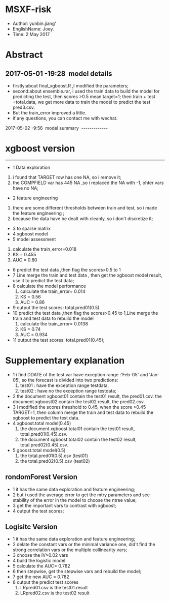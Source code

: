 # MSXF-risk 
* Author: yunbin.jiang'
* EnglishName: Joey.
* Time: 2 May 2017
# Abstract  

  2017-05-01 -19:28
  model details
  --------------
*  firstly:about final_xgboost.R ,I modified the parameters;<br>
*  second:about ensemble.rar, i used the train data to build the model for predicting the test, then scores >0.5 mean target=1;
 then train + test =total.data, we get more data to train the model to predict the test pred3.csv.<br>
*  But the train_error improved a little.<br>
*  if any questions, you can contact me with wechat.<br>

  2017-05-02 -9:56
  model summary
  -------------
 # xgboost version
 -----------------
 * 1 Data exploration
 1) i found that TARGET row has one NA, so i remove it;
 2) the COMPFIELD var has 445 NA ,so i replaced the NA with -1, ohter vars have no NA;
 * 2 feature engineering
 1) there are some different thresholds between train and test, so i made the feature engineering ;
 2) because the data have be dealt with cleanly, so i don't discretize it;
 
 * 3 to sparse matrix
 * 4 xgboost model
 * 5 model assessment 
 1) calculate the train_error=0.018
 2) KS = 0.455
 3) AUC = 0.80
 * 6 predict the test data ,then flag the scores>0.5 to 1
 * 7 Line merge the train and test data , then get the xgboost model result, use it to predict the test data;
 * 8 calculate the model performance 
   1) calculate the train_error= 0.014
   2) KS = 0.56
   3) AUC = 0.86
 * 9 output the test scores: total.pred01(0.5)
 * 10 predict the test data ,then flag the scores>0.45 to 1,Line merge the train and test data to rebuild the model
   1) calculate the train_error= 0.0138
   2) KS = 0.74
   3) AUC = 0.934
 * 11 output the test scores: total.pred01(0.45);
  
 # Supplementary explanation
 * 1 i find DDATE of the test var have exception range :'Feb-05' and 'Jan-05', so the forecast is divided into two predictions: 
   1)  test01 : have the exception range testdata,
   2)  test02 : have no the exception range testdata;
 * 2 the document xgboost01 contain the test01 result, the pred01.csv.
     the document xgboost02 contain the test02 result, the pred02.csv.
 * 3 i modified the scores threshold to 0.45, when the score >0.45 TARGET=1, then column merge the train and test data to rebuild the xgboost to predict the test data.
 * 4 xgboost.total model(0.45)
   1)  the document xgboost.total01 contain the test01 result, total.pred01(0.45).csv.
   2)  the document xgboost.total02 contain the test02 result, total.pred02(0.45).csv.
 * 5  gboost.total model(0.5)
   1)  the total.pred01(0.5).csv (test01)
   2)  the total.pred02(0.5).csv (test02)
 
 rondomForest Version
 --------------------
 * 1 it has the same data exploration and feature engineering;
 * 2 but i used the average error to get the mtry parameters and see stability of the error in the model to choose the ntree value;
 * 3 get the important vars to contrast with xgboost;
 * 4 output the test scores;
 
 Logisitc Version
 -----------------
* 1 it has the same data exploration and feature engineering;
* 2 delate the constant vars or the minimal variance one, did't find the strong correlation vars or the multiple collinearity vars;
* 3 choose the IV>0.02 vars
* 4 build the logistic model
* 5 calculate the AUC= 0.782
* 6 then stepwise, get the stepwise vars and rebuild the model;
* 7 get the new AUC = 0.782
* 8 output the predict test scores
     1) LRpred01.csv is the test01.result
     2) LRpred02.csv is the test02 result
  
 
 
 
 
 
 
 
 
 
 
 
 
 
 
 
 
